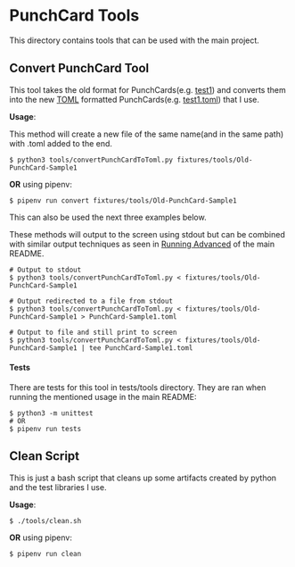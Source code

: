 PunchCard Tools
===========
This directory contains tools that can be used with the main project.

Convert PunchCard Tool
----------
This tool takes the old format for PunchCards(e.g. [test1](/fixtures/tools/Old-PunchCard-Sample1)) and converts them into the new [TOML](http://github.com/toml-lang/toml) formatted PunchCards(e.g. [test1.toml](/fixtures/PunchCard-Sample1.toml)) that I use.

**Usage**:

This method will create a new file of the same name(and in the same path) with .toml added to the end.
```
$ python3 tools/convertPunchCardToToml.py fixtures/tools/Old-PunchCard-Sample1
```
**OR** using pipenv:
```
$ pipenv run convert fixtures/tools/Old-PunchCard-Sample1
```
This can also be used the next three examples below.

These methods will output to the screen using stdout but can be combined with similar output techniques as seen in [Running Advanced](/README.md#user-content-advanced) of the main README.
```
# Output to stdout
$ python3 tools/convertPunchCardToToml.py < fixtures/tools/Old-PunchCard-Sample1

# Output redirected to a file from stdout
$ python3 tools/convertPunchCardToToml.py < fixtures/tools/Old-PunchCard-Sample1 > PunchCard-Sample1.toml

# Output to file and still print to screen
$ python3 tools/convertPunchCardToToml.py < fixtures/tools/Old-PunchCard-Sample1 | tee PunchCard-Sample1.toml
```

#### Tests
There are tests for this tool in tests/tools directory. They are ran when running the mentioned usage in the main README:
```
$ python3 -m unittest
# OR
$ pipenv run tests
```

Clean Script
----------
This is just a bash script that cleans up some artifacts created by python and the test libraries I use.

**Usage**:
```
$ ./tools/clean.sh
```
**OR** using pipenv:
```
$ pipenv run clean
```
